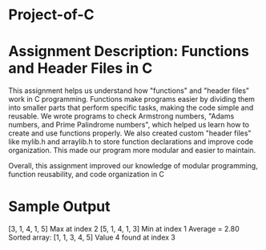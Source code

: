 # Project-of-C

# Assignment Description: Functions and Header Files in C

This assignment helps us understand how "functions" and "header files" work in C programming. 
Functions make programs easier by dividing them into smaller parts that perform specific tasks, making the code simple and reusable.
We wrote programs to check Armstrong numbers, "Adams numbers, and Prime Palindrome numbers", which helped us learn how to create and use functions properly.
We also created custom "header files" like mylib.h and arraylib.h to store function declarations and improve code organization. This made our program more modular and easier to maintain.

Overall, this assignment improved our knowledge of modular programming, function reusability, and code organization in C


# Sample Output
[3, 1, 4, 1, 5]
Max at index 2
[5, 1, 4, 1, 3]
Min at index 1
Average = 2.80
Sorted array: [1, 1, 3, 4, 5]
Value 4 found at index 3
